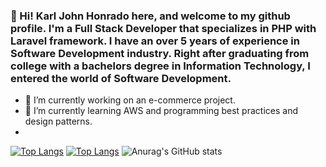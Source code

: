 ### 👋 Hi! Karl John Honrado here, and welcome to my github profile. I'm a Full Stack Developer that specializes in PHP with Laravel framework. I have an over 5 years of experience in Software Development industry. Right after graduating from college with a bachelors degree in Information Technology, I entered the world of Software Development.

- 🔭 I’m currently working on an e-commerce project.
- 🌱 I’m currently learning AWS and programming best practices and design patterns.
- 
[![Top Langs](https://github-readme-stats.vercel.app/api/top-langs/?username=honradokarl)](https://github.com/anuraghazra/github-readme-stats)
[![Top Langs](https://github-readme-stats.vercel.app/api/top-langs/?username=honradokarl&layout=compact)](https://github.com/anuraghazra/github-readme-stats)
![Anurag's GitHub stats](https://github-readme-stats.vercel.app/api?username=honradokarl&show_icons=true&theme=radical&include_all_commits=true)

<!--
**honradokarl/honradokarl** is a ✨ _special_ ✨ repository because its `README.md` (this file) appears on your GitHub profile.

Here are some ideas to get you started:

- 🔭 I’m currently working on ...
- 🌱 I’m currently learning ...
- 👯 I’m looking to collaborate on ...
- 🤔 I’m looking for help with ...
- 💬 Ask me about ...
- 📫 How to reach me: ...
- 😄 Pronouns: ...
- ⚡ Fun fact: ...
-->
